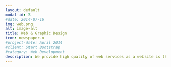 ```yaml
---
layout: default
modal-id: 3
#date: 2014-07-16
img: web.png
alt: image-alt
title: Web & Graphic Design
icon: newspaper-o
#project-date: April 2014
#client: Start Bootstrap
#category: Web Development
description: We provide high quality of web services as a website is the first impression that a customer see and make them confident about your professional presence. 
---
```

